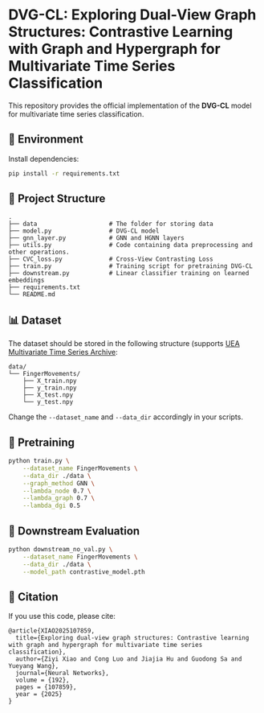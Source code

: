 # DVG-CL: Exploring Dual-View Graph Structures: Contrastive Learning with Graph and Hypergraph for Multivariate Time Series Classification

This repository provides the official implementation of the **DVG-CL** model for multivariate time series classification.


## 🔧 Environment

Install dependencies:

```bash
pip install -r requirements.txt
```

## 📁 Project Structure

```
.
├── data                    # The folder for storing data
├── model.py                # DVG-CL model
├── gnn_layer.py            # GNN and HGNN layers
├── utils.py                # Code containing data preprocessing and other operations.
├── CVC_loss.py             # Cross-View Contrasting Loss
├── train.py                # Training script for pretraining DVG-CL
├── downstream.py           # Linear classifier training on learned embeddings
├── requirements.txt
└── README.md
```

## 📊 Dataset

The dataset should be stored in the following structure (supports [UEA Multivariate Time Series Archive](https://timeseriesclassification.com/dataset.php):

```
data/
└── FingerMovements/
    ├── X_train.npy
    ├── y_train.npy
    ├── X_test.npy
    └── y_test.npy
```

Change the `--dataset_name` and `--data_dir` accordingly in your scripts.

## 🚀 Pretraining

```bash
python train.py \
    --dataset_name FingerMovements \
    --data_dir ./data \
    --graph_method GNN \
    --lambda_node 0.7 \
    --lambda_graph 0.7 \
    --lambda_dgi 0.5
```

## 🧠 Downstream Evaluation

```bash
python downstream_no_val.py \
    --dataset_name FingerMovements \
    --data_dir ./data \
    --model_path contrastive_model.pth
```


## 📜 Citation
If you use this code, please cite:
```
@article{XIAO2025107859,
  title={Exploring dual-view graph structures: Contrastive learning with graph and hypergraph for multivariate time series classification},
  author={Ziyi Xiao and Cong Luo and Jiajia Hu and Guodong Sa and Yueyang Wang},
  journal={Neural Networks},
  volume = {192},
  pages = {107859},
  year = {2025}
}
```
